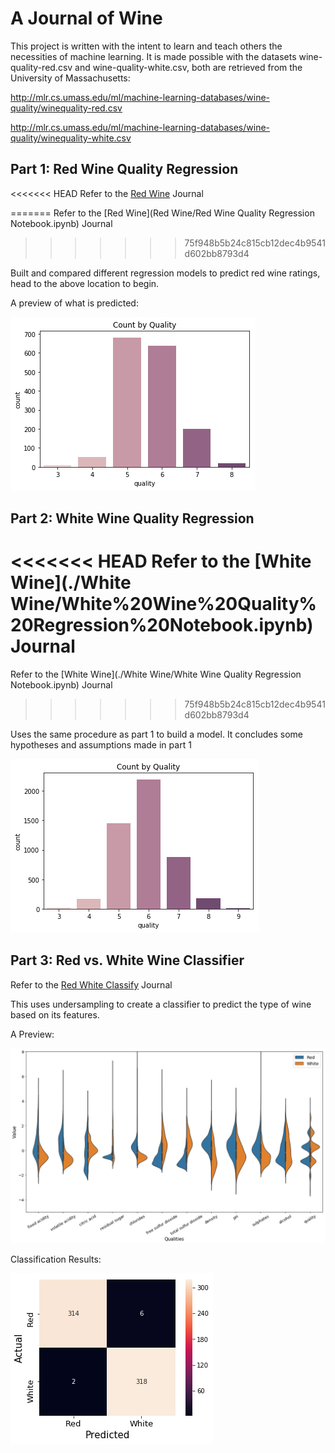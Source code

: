 # A Journal of Wine

This project is written with the intent to learn and teach others the necessities of machine learning. It is made possible with the datasets wine-quality-red.csv and wine-quality-white.csv, both are retrieved from the University of Massachusetts: 

http://mlr.cs.umass.edu/ml/machine-learning-databases/wine-quality/winequality-red.csv

http://mlr.cs.umass.edu/ml/machine-learning-databases/wine-quality/winequality-white.csv



## Part 1: Red Wine Quality Regression

<<<<<<< HEAD
Refer to the [Red Wine](./Red%20Wine/Red%20Wine%20Quality%20Regression%20Notebook.ipynb) Journal


=======
Refer to the [Red Wine](Red Wine/Red Wine Quality Regression Notebook.ipynb) Journal
>>>>>>> 75f948b5b24c815cb12dec4b9541d602bb8793d4

Built and compared different regression models to predict red wine ratings, head to the above location to begin.

A preview of what is predicted:

![png](./Red%20Wine/Output/output_12_0.png)



## Part 2: White Wine Quality Regression

<<<<<<< HEAD
Refer to the [White Wine](./White Wine/White%20Wine%20Quality%20Regression%20Notebook.ipynb) Journal
=======
Refer to the [White Wine](./White Wine/White Wine Quality Regression Notebook.ipynb) Journal
>>>>>>> 75f948b5b24c815cb12dec4b9541d602bb8793d4

Uses the same procedure as part 1 to build a model. It concludes some hypotheses and assumptions made in part 1

![png](./White%20Wine/Output/output_12_0.png)

## Part 3: Red vs. White Wine Classifier

Refer to the [Red White Classify](./RW%20Classifier/RW%20Classifier.ipynb) Journal

This uses undersampling to create a classifier to predict the type of wine based on its features.

A Preview: 

![png](./RW%20Classifier/Output/output_21_0.png)



Classification Results:

![png](./RW%20Classifier/Output/output_29_1.png)
